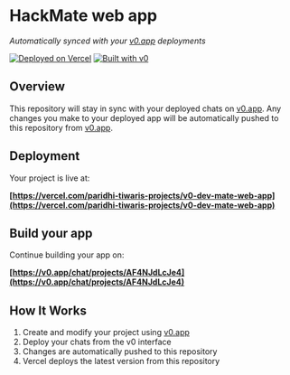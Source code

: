# HackMate web app

*Automatically synced with your [v0.app](https://v0.app) deployments*

[![Deployed on Vercel](https://img.shields.io/badge/Deployed%20on-Vercel-black?style=for-the-badge&logo=vercel)](https://vercel.com/paridhi-tiwaris-projects/v0-dev-mate-web-app)
[![Built with v0](https://img.shields.io/badge/Built%20with-v0.app-black?style=for-the-badge)](https://v0.app/chat/projects/AF4NJdLcJe4)

## Overview

This repository will stay in sync with your deployed chats on [v0.app](https://v0.app).
Any changes you make to your deployed app will be automatically pushed to this repository from [v0.app](https://v0.app).

## Deployment

Your project is live at:

**[https://vercel.com/paridhi-tiwaris-projects/v0-dev-mate-web-app](https://vercel.com/paridhi-tiwaris-projects/v0-dev-mate-web-app)**

## Build your app

Continue building your app on:

**[https://v0.app/chat/projects/AF4NJdLcJe4](https://v0.app/chat/projects/AF4NJdLcJe4)**

## How It Works

1. Create and modify your project using [v0.app](https://v0.app)
2. Deploy your chats from the v0 interface
3. Changes are automatically pushed to this repository
4. Vercel deploys the latest version from this repository
